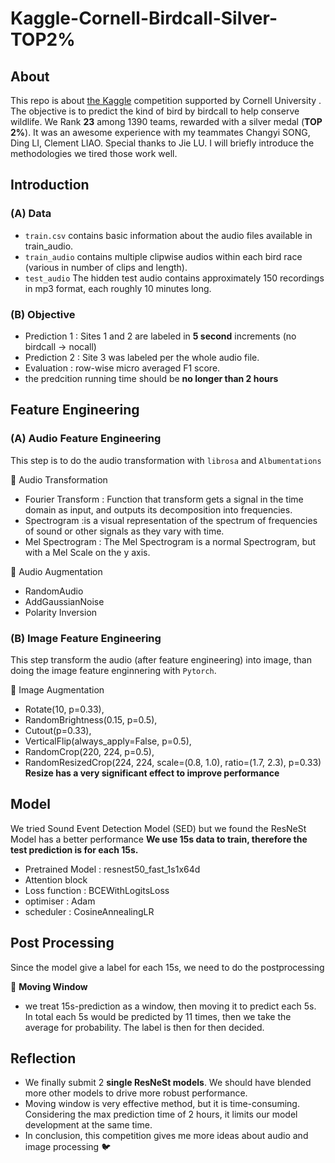 # Kaggle-Cornell-Birdcall-Silver-TOP2%

## About
This repo is about [the Kaggle](https://www.kaggle.com/c/birdsong-recognition) competition supported by Cornell University . The objective is to predict the kind of bird by birdcall to help conserve wildlife. We Rank **23** among 1390 teams, rewarded with a silver medal (**TOP 2%**).  It was an awesome experience with my teammates Changyi SONG, Ding LI, Clement LIAO. Special thanks to Jie LU. I will briefly introduce the methodologies we tired those work well.


## Introduction
### (A) Data 
- ``train.csv`` contains basic information about the audio files available in train_audio. 
- ``train_audio`` contains multiple clipwise audios within each bird race (various in number of clips and length).
- ``test_audio`` The hidden test audio contains approximately 150 recordings in mp3 format, each roughly 10 minutes long.

### (B) Objective 
- Prediction 1 : Sites 1 and 2 are labeled in **5 second** increments (no birdcall -> nocall)
- Prediction 2 : Site 3 was labeled per the whole audio file.
- Evaluation : row-wise micro averaged F1 score.
- the predcition running time should be **no longer than 2 hours**


## Feature Engineering 
### (A) Audio Feature Engineering
This step is to do the audio transformation with ``librosa`` and ``Albumentations``

📌 Audio Transformation
- Fourier Transform : Function that transform  gets a signal in the time domain as input, and outputs its decomposition into frequencies. 
- Spectrogram :is a visual representation of the spectrum of frequencies of sound or other signals as they vary with time.
- Mel Spectrogram : The Mel Spectrogram is a normal Spectrogram, but with a Mel Scale on the y axis.

📌 Audio Augmentation
- RandomAudio
- AddGaussianNoise
- Polarity Inversion

### (B) Image Feature Engineering 
This step transform the audio (after feature engineering) into image, than doing the image feature enginnering with ``Pytorch``.

📌 Image Augmentation
- Rotate(10, p=0.33),
- RandomBrightness(0.15, p=0.5),
- Cutout(p=0.33),
- VerticalFlip(always_apply=False, p=0.5),
- RandomCrop(220, 224, p=0.5),
- RandomResizedCrop(224, 224, scale=(0.8, 1.0), ratio=(1.7, 2.3), p=0.33) 
**Resize has a very significant effect to improve performance**

## Model
We tried Sound Event Detection Model (SED) but we found the ResNeSt Model has a better performance
**We use 15s data to train, therefore the test prediction is for each 15s.**
- Pretrained Model : resnest50_fast_1s1x64d
- Attention block
- Loss function : BCEWithLogitsLoss
- optimiser : Adam
- scheduler : CosineAnnealingLR

## Post Processing 
Since the model give a label for each 15s, we need to do the postprocessing 

📌 **Moving Window** 
- we treat 15s-prediction as a window, then moving it to predict each 5s. In total each 5s would be predicted by 11 times, then we take the average for probability. The label is then for then decided.

## Reflection 
- We finally submit 2 **single ResNeSt models**. We should have blended more other models to drive more robust performance.
- Moving window is very effective method, but it is time-consuming. Considering the max prediction time of 2 hours, it limits our model development at the same time.
- In conclusion, this competition gives me more ideas about audio and image processing 🐦
